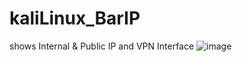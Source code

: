 # kaliLinux_BarIP
shows Internal & Public IP and VPN Interface 
![image](https://user-images.githubusercontent.com/83990324/207494636-7bc26394-15f2-4d3f-9741-4a1a9e1a76a7.png)

